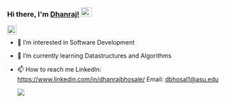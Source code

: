 ### Hi there, I'm [Dhanraj!](https://www.linkedin.com/in/dhanrajbhosale/) <img src="https://media.giphy.com/media/hvRJCLFzcasrR4ia7z/giphy.gif" height ="22px" width="25px">

<a href="https://www.linkedin.com/in/dhanrajbhosale/">
  <img align="left" alt="Dhanraj's LinkedIN" width="22px" src="https://raw.githubusercontent.com/peterthehan/peterthehan/master/assets/linkedin.svg" />
</a>
<br/>

- 👀 I’m interested in Software Development 
- 🌱 I’m currently learning Datastructures and Algorithms
- 📫 How to reach me LinkedIn: https://www.linkedin.com/in/dhanrajbhosale/ Email: dbhosal1@asu.edu

  ![](https://komarev.com/ghpvc/?username=dhanrajbhosale&color=brightgreen&style=flat-square)

<!-- ### 📊 Github Stats
<a href='https://github.com/dhanrajbhosale/github-stats-transparent'>
  
  [![Dhanraj's GitHub stats](https://github-readme-stats.vercel.app/api?username=dhanrajbhosale&count_private=true)](https://github.com/dhanrajbhosale/github-readme-stats)
  <br>
  [![Top Langs](https://github-readme-stats.vercel.app/api/top-langs/?username=dhanrajbhosale&layout=compact)](https://github.com/dhanrajbhosale/github-readme-stats)

</a> -->
    
<!---
dhanrajbhosale/dhanrajbhosale is a ✨ special ✨ repository because its `README.md` (this file) appears on your GitHub profile.
You can click the Preview link to take a look at your changes.
--->
